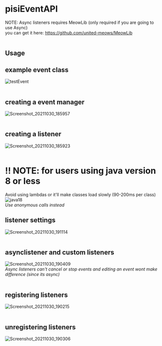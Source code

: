 # pisiEventAPI
NOTE: Async listeners requires MeowLib (only required if you are going to use Async) <br>
you can get it here: https://github.com/united-meows/MeowLib<br>
<br>
## Usage
## example event class<br>
![testEvent](https://user-images.githubusercontent.com/47327665/139541443-bf792201-201d-4230-9be1-21933e9269b8.png)
<br>
<br>
## creating a event manager<br>
![Screenshot_20211030_185957](https://user-images.githubusercontent.com/47327665/139541261-91694ac7-b982-42ff-b369-30480598c987.png)
<br>
<br>
## creating a listener<br>
![Screenshot_20211030_185923](https://user-images.githubusercontent.com/47327665/139541276-0894023d-1684-425a-b13d-5128b7254352.png)
<br>
<br>
# !! NOTE: for users using java version 8 or less<br>
Avoid using lambdas or it'll make classes load slowly (90-200ms per class)<br>
![java18](https://user-images.githubusercontent.com/47327665/139541933-045629c9-2421-456b-afe6-fcd93b97c436.png)
<br>
<i>Use anonymous calls instead</i>
## listener settings<br>
![Screenshot_20211030_191114](https://user-images.githubusercontent.com/47327665/139541285-a8e5c558-18f2-4d57-975f-b73db31f2991.png)
<br>
<br>
## asynclistener and custom listeners<br>
![Screenshot_20211030_190409](https://user-images.githubusercontent.com/47327665/139541312-69e9b9b8-fe69-44df-8d12-a59ed4d1fecc.png)
<br>
<i>Async listeners can't cancel or stop events and editing an event wont make difference (since its async)</i>
<br>
<br>
## registering listeners<br>
![Screenshot_20211030_190215](https://user-images.githubusercontent.com/47327665/139541767-3c6e526b-fb40-4f57-80a0-86a609ac367b.png)
<br>
<br>
## unregistering listeners<br>
![Screenshot_20211030_190306](https://user-images.githubusercontent.com/47327665/139541781-091320d7-1647-44ec-a422-aec6f5564a52.png)
